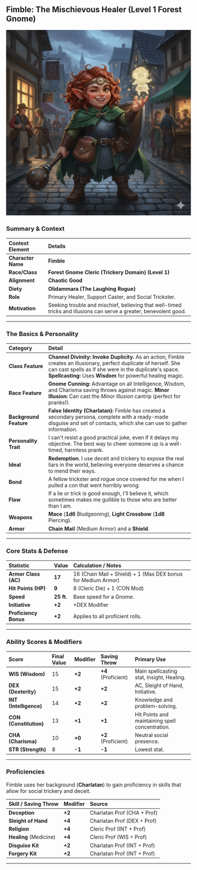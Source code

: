 ## Fimble: The Mischievous Healer (Level 1 Forest Gnome)

![Fimble the Cleric](Fimble_Cleric_img1.png)


### Summary & Context

| Context Element | Details |
| :--- | :--- |
| **Character Name** | **Fimble** |
| **Race/Class** | **Forest Gnome Cleric (Trickery Domain) (Level 1)** |
| **Alignment** | **Chaotic Good** |
| **Diety** | **Olidammara (The Laughing Rogue)** |
| **Role** | Primary Healer, Support Caster, and Social Trickster. |
| **Motivation** | Seeking trouble and mischief, believing that well-timed tricks and illusions can serve a greater, benevolent good. |

---

### The Basics & Personality

| Category | Detail |
| :--- | :--- |
| **Class Feature** | **Channel Divinity: Invoke Duplicity.** As an action, Fimble creates an illusionary, perfect duplicate of herself. She can cast spells as if she were in the duplicate's space. **Spellcasting:** Uses **Wisdom** for powerful healing magic. |
| **Race Feature** | **Gnome Cunning:** Advantage on all Intelligence, Wisdom, and Charisma saving throws against magic. **Minor Illusion:** Can cast the *Minor Illusion* cantrip (perfect for pranks!). |
| **Background Feature** | **False Identity (Charlatan):** Fimble has created a secondary persona, complete with a ready-made disguise and set of contacts, which she can use to gather information. |
| **Personality Trait**| I can't resist a good practical joke, even if it delays my objective. The best way to cheer someone up is a well-timed, harmless prank. |
| **Ideal** | **Redemption.** I use deceit and trickery to expose the real liars in the world, believing everyone deserves a chance to mend their ways. |
| **Bond** | A fellow trickster and rogue once covered for me when I pulled a con that went horribly wrong. |
| **Flaw** | If a lie or trick is good enough, I'll believe it, which sometimes makes me gullible to those who are better than I am. |
| **Weapons** | **Mace** ($\mathbf{1d6}$ Bludgeoning), **Light Crossbow** ($\mathbf{1d8}$ Piercing). |
| **Armor** | **Chain Mail** (Medium Armor) and a **Shield**. |

---

### Core Stats & Defense

| Statistic | Value | Calculation / Notes |
| :--- | :--- | :--- |
| **Armor Class (AC)** | **17** | $16 \text{ (Chain Mail + Shield)} + 1 \text{ (Max DEX bonus for Medium Armor)}$ |
| **Hit Points (HP)** | **9** | $8 \text{ (Cleric Die)} + 1 \text{ (CON Mod)}$ |
| **Speed** | **25 ft.** | Base speed for a Gnome. |
| **Initiative** | **+2** | $+\text{DEX Modifier}$ |
| **Proficiency Bonus**| **+2** | Applies to all proficient rolls. |

---

### Ability Scores & Modifiers

| Score | Final Value | Modifier | Saving Throw | Primary Use |
| :--- | :--- | :--- | :--- | :--- |
| **WIS (Wisdom)** | 15 | **+2** | **+4** (Proficient) | Main spellcasting stat, Insight, Healing. |
| **DEX (Dexterity)** | 15 | **+2** | **+2** | AC, Sleight of Hand, Initiative. |
| **INT (Intelligence)** | 14 | **+2** | **+2** | Knowledge and problem-solving. |
| **CON (Constitution)** | 13 | **+1** | **+1** | Hit Points and maintaining spell concentration. |
| **CHA (Charisma)** | 10 | **+0** | **+2** (Proficient) | Neutral social presence. |
| **STR (Strength)** | 8 | **-1** | **-1** | Lowest stat. |

---

### Proficiencies

Fimble uses her background (**Charlatan**) to gain proficiency in skills that allow for social trickery and deceit.

| Skill / Saving Throw | Modifier | Source |
| :--- | :--- | :--- |
| **Deception** | $\mathbf{+2}$ | Charlatan Prof ($\text{CHA + Prof}$) |
| **Sleight of Hand** | $\mathbf{+4}$ | Charlatan Prof ($\text{DEX + Prof}$) |
| **Religion** | $\mathbf{+4}$ | Cleric Prof ($\text{INT + Prof}$) |
| **Healing** (Medicine) | $\mathbf{+4}$ | Cleric Prof ($\text{WIS + Prof}$) |
| **Disguise Kit** | $\mathbf{+2}$ | Charlatan Prof ($\text{INT + Prof}$) |
| **Forgery Kit** | $\mathbf{+2}$ | Charlatan Prof ($\text{INT + Prof}$) |

---
